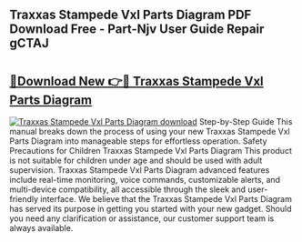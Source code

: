 ## Traxxas Stampede Vxl Parts Diagram PDF Download Free - Part-Njv User Guide Repair gCTAJ

# <h2><a href="http://dfskrad.blite.top/?on=Traxxas+Stampede+Vxl+Parts+Diagram">🔗Download New 👉🔴 Traxxas Stampede Vxl Parts Diagram</a></h2>

[![Traxxas Stampede Vxl Parts Diagram download](https://i.imgur.com/lujVjoI.png)](http://dfskrad.blite.top/?on=Traxxas+Stampede+Vxl+Parts+Diagram)
Step-by-Step Guide This manual breaks down the process of using your new Traxxas Stampede Vxl Parts Diagram into manageable steps for effortless operation. Safety Precautions for Children Traxxas Stampede Vxl Parts Diagram This product is not suitable for children under age and should be used with adult supervision. Traxxas Stampede Vxl Parts Diagram advanced features include real-time monitoring, voice commands, customizable alerts, and multi-device compatibility, all accessible through the sleek and user-friendly interface. We believe that the Traxxas Stampede Vxl Parts Diagram has served its purpose in getting you started with your new gadget. Should you need any clarification or assistance, our customer support team is always available.
